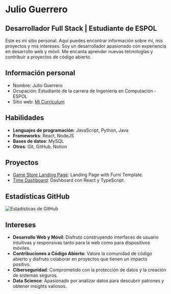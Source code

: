 # Julio Guerrero
## Desarrollador Full Stack | Estudiante de ESPOL
Este es mi sitio personal. Aquí puedes encontrar información sobre mí, mis proyectos y mis intereses.
Soy un desarrollador apasionado con experiencia en desarrollo web y móvil. Me encanta aprender nuevas tecnologías y contribuir a proyectos de código abierto.
## Información personal
* Nombre: Julio Guerrero
* Ocupación: Estudiante de la carrera de Ingeniería en Computación - ESPOL
* Sitio web: [Mi Curriculum](https://julioguerrero131.github.io/curriculum/)
## Habilidades
- **Lenguajes de programación**: JavaScript, Python, Java
- **Frameworks**: React, NodeJS
- **Bases de datos**: MySQL
- **Otros**: Git, GitHub, Notion
## Proyectos
- [Game Store Landing Page](https://julioguerrero131.github.io/landing-page-proyect/): Landing Page with Furni Template.
- [Time Dashboard](https://julioguerrero131.github.io/dashboard_dawm/): Dashboard con React y TypeScript.
## Estadísticas GitHub
![Estadísticas de GitHub](https://github-readme-stats.vercel.app/api?username=julioguerrero131&show_icons=true&theme=radical)
## Intereses
- **Desarrollo Web y Móvil**: Disfruto construyendo interfaces de usuario intuitivas y responsivas tanto para la web como para dispositivos móviles.
- **Contribuciones a Código Abierto**: Valoro la comunidad de código abierto y disfruto colaborar en proyectos que tienen un impacto positivo.
- **Ciberseguridad**: Comprometido con la protección de datos y la creación de sistemas seguros.
- **Data Science**: Apasionado por analizar datos para descubrir patrones y obtener insights valiosos.
